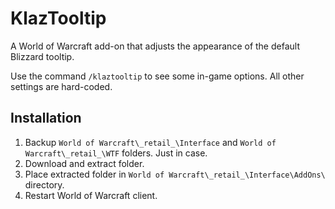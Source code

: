 # KlazTooltip

A World of Warcraft add-on that adjusts the appearance of the default Blizzard tooltip.

Use the command `/klaztooltip` to see some in-game options. All other settings are hard-coded.

## Installation

1. Backup `World of Warcraft\_retail_\Interface` and `World of Warcraft\_retail_\WTF` folders. Just in case.
2. Download and extract folder.
3. Place extracted folder in `World of Warcraft\_retail_\Interface\AddOns\` directory.
4. Restart World of Warcraft client.
